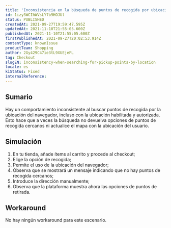```yaml
---
title: 'Inconsistencia en la búsqueda de puntos de recogida por ubicación'
id: 1izy3WCIhWVsLY7b9HOJUl
status: PUBLISHED
createdAt: 2021-09-27T19:59:47.595Z
updatedAt: 2021-11-10T21:55:05.600Z
publishedAt: 2021-11-10T21:55:05.600Z
firstPublishedAt: 2021-09-27T20:02:53.914Z
contentType: knownIssue
productTeam: Shopping
author: 2Gy429C47ie3tL9XUEjeFL
tag: Checkout
slugEN: inconsistency-when-searching-for-pickup-points-by-location
locale: es
kiStatus: Fixed
internalReference: 
---
```


## Sumario

Hay un comportamiento inconsistente al buscar puntos de recogida por la ubicación del navegador, incluso con la ubicación habilitada y autorizada. Esto hace que a veces la búsqueda no devuelva opciones de puntos de recogida cercanos ni actualice el mapa con la ubicación del usuario.

## Simulación

1. En tu tienda, añade ítems al carrito y procede al checkout;
2. Elige la opción de recogida;
3. Permite el uso de la ubicación del navegador;
4. Observa que se mostrará un mensaje indicando que no hay puntos de recogida cercanos;
5. Introduce la dirección manualmente;
6. Observa que la plataforma muestra ahora las opciones de puntos de retirada.


## Workaround

No hay ningún workaround para este escenario.

